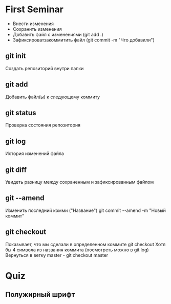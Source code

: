 # First Seminar
* Внести изменения
* Сохранить изменения 
* Добавить файл с изменениями (git add .)
* Зафиксироватзакоммитить файл (git commit -m "Что добавили")
## git init
Создать репозиторий внутри папки
## git add
Добавить файл(ы) к следующему коммиту
## git status
Проверка состояния репозитория
## git log
История изменений файла
## git diff
Увидеть разницу между сохраненным и зафиксированным файлом
## git --amend
Изменить последний комми ("Название") 
git commit --amend -m "Новый коммит"
## git checkout
Показывает, что мы сделали в определенном коммите
git checkout Хотя бы 4 символа из названия коммита (посмотреть можно в git log)
Вернуться в ветку master - git checkout master

# Quiz
## **Полужирный шрифт** 

